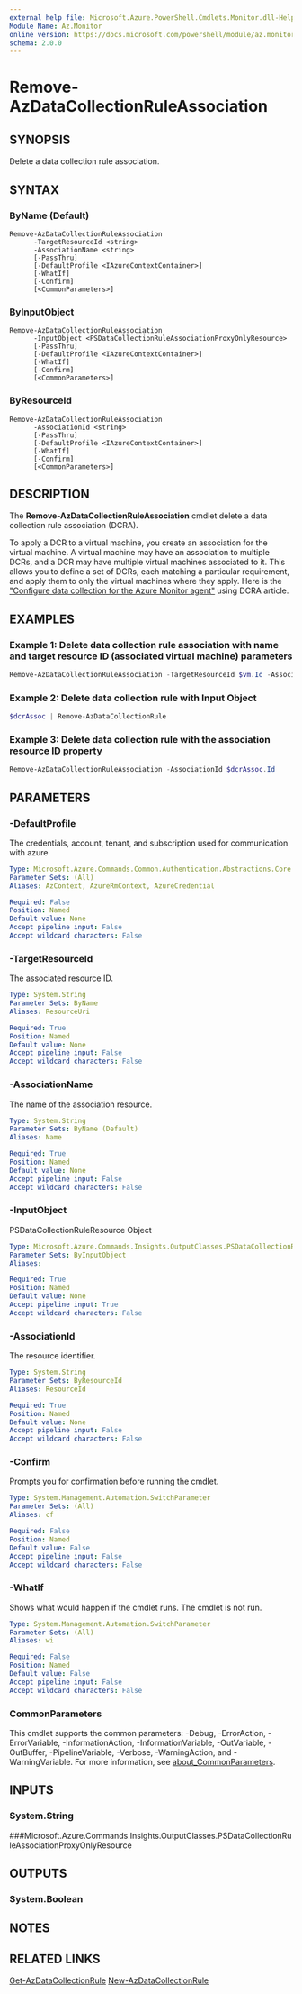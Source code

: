 ```yaml
---
external help file: Microsoft.Azure.PowerShell.Cmdlets.Monitor.dll-Help.xml
Module Name: Az.Monitor
online version: https://docs.microsoft.com/powershell/module/az.monitor/remove-azdatacollectionruleassociation
schema: 2.0.0
---
```


# Remove-AzDataCollectionRuleAssociation

## SYNOPSIS
Delete a data collection rule association.

## SYNTAX

### ByName (Default)
```
Remove-AzDataCollectionRuleAssociation
      -TargetResourceId <string> 
      -AssociationName <string> 
      [-PassThru]
      [-DefaultProfile <IAzureContextContainer>]
      [-WhatIf]
      [-Confirm]
      [<CommonParameters>]
```

### ByInputObject
```
Remove-AzDataCollectionRuleAssociation
      -InputObject <PSDataCollectionRuleAssociationProxyOnlyResource>
      [-PassThru]
      [-DefaultProfile <IAzureContextContainer>]
      [-WhatIf]
      [-Confirm]
      [<CommonParameters>]
```

### ByResourceId
```
Remove-AzDataCollectionRuleAssociation
      -AssociationId <string>
      [-PassThru]
      [-DefaultProfile <IAzureContextContainer>]
      [-WhatIf]
      [-Confirm]
      [<CommonParameters>]
```

## DESCRIPTION
The **Remove-AzDataCollectionRuleAssociation** cmdlet delete a data collection rule association (DCRA).

To apply a DCR to a virtual machine, you create an association for the virtual machine. A virtual machine may have an association to multiple DCRs, and a DCR may have multiple virtual machines associated to it. This allows you to define a set of DCRs, each matching a particular requirement, and apply them to only the virtual machines where they apply. Here is the ["Configure data collection for the Azure Monitor agent"](https://docs.microsoft.com/azure/azure-monitor/platform/data-collection-rule-azure-monitor-agent) using DCRA article.

## EXAMPLES

### Example 1: Delete data collection rule association with name and target resource ID (associated virtual machine) parameters
```powershell
Remove-AzDataCollectionRuleAssociation -TargetResourceId $vm.Id -AssociationName $assocName
```

### Example 2: Delete data collection rule with Input Object
```powershell
$dcrAssoc | Remove-AzDataCollectionRule
```

### Example 3: Delete data collection rule with the association resource ID property
```powershell
Remove-AzDataCollectionRuleAssociation -AssociationId $dcrAssoc.Id
```

## PARAMETERS

### -DefaultProfile
The credentials, account, tenant, and subscription used for communication with azure

```yaml
Type: Microsoft.Azure.Commands.Common.Authentication.Abstractions.Core.IAzureContextContainer
Parameter Sets: (All)
Aliases: AzContext, AzureRmContext, AzureCredential

Required: False
Position: Named
Default value: None
Accept pipeline input: False
Accept wildcard characters: False
```

### -TargetResourceId
The associated resource ID.

```yaml
Type: System.String
Parameter Sets: ByName
Aliases: ResourceUri

Required: True
Position: Named
Default value: None
Accept pipeline input: False
Accept wildcard characters: False
```

### -AssociationName
The name of the association resource.

```yaml
Type: System.String
Parameter Sets: ByName (Default)
Aliases: Name

Required: True
Position: Named
Default value: None
Accept pipeline input: False
Accept wildcard characters: False
```

### -InputObject
PSDataCollectionRuleResource Object

```yaml
Type: Microsoft.Azure.Commands.Insights.OutputClasses.PSDataCollectionRuleAssociationProxyOnlyResource
Parameter Sets: ByInputObject
Aliases:

Required: True
Position: Named
Default value: None
Accept pipeline input: True
Accept wildcard characters: False
```

### -AssociationId
The resource identifier.

```yaml
Type: System.String
Parameter Sets: ByResourceId
Aliases: ResourceId

Required: True
Position: Named
Default value: None
Accept pipeline input: False
Accept wildcard characters: False
```

### -Confirm
Prompts you for confirmation before running the cmdlet.

```yaml
Type: System.Management.Automation.SwitchParameter
Parameter Sets: (All)
Aliases: cf

Required: False
Position: Named
Default value: False
Accept pipeline input: False
Accept wildcard characters: False
```

### -WhatIf
Shows what would happen if the cmdlet runs. The cmdlet is not run.

```yaml
Type: System.Management.Automation.SwitchParameter
Parameter Sets: (All)
Aliases: wi

Required: False
Position: Named
Default value: False
Accept pipeline input: False
Accept wildcard characters: False
```

### CommonParameters
This cmdlet supports the common parameters: -Debug, -ErrorAction, -ErrorVariable, -InformationAction, -InformationVariable, -OutVariable, -OutBuffer, -PipelineVariable, -Verbose, -WarningAction, and -WarningVariable. For more information, see [about_CommonParameters](http://go.microsoft.com/fwlink/?LinkID=113216).

## INPUTS

### System.String
###Microsoft.Azure.Commands.Insights.OutputClasses.PSDataCollectionRuleAssociationProxyOnlyResource

## OUTPUTS

### System.Boolean

## NOTES

## RELATED LINKS

[Get-AzDataCollectionRule](./Get-AzDataCollectionRule.md)
[New-AzDataCollectionRule](./New-AzDataCollectionRule.md)
